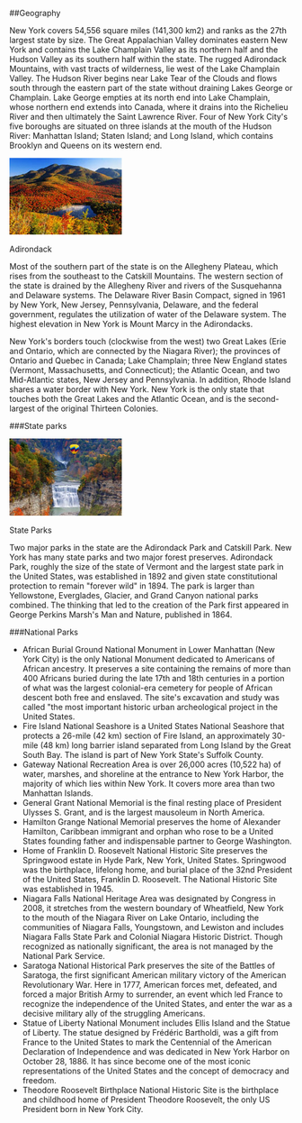##Geography

New York covers 54,556 square miles (141,300 km2) and ranks as the 27th largest state by size. The Great Appalachian Valley dominates eastern New York and contains the Lake Champlain Valley as its northern half and the Hudson Valley as its southern half within the state. The rugged Adirondack Mountains, with vast tracts of wilderness, lie west of the Lake Champlain Valley. The Hudson River begins near Lake Tear of the Clouds and flows south through the eastern part of the state without draining Lakes George or Champlain. Lake George empties at its north end into Lake Champlain, whose northern end extends into Canada, where it drains into the Richelieu River and then ultimately the Saint Lawrence River. Four of New York City's five boroughs are situated on three islands at the mouth of the Hudson River: Manhattan Island; Staten Island; and Long Island, which contains Brooklyn and Queens on its western end.

<div class="photo-right">
	<img src="../images/geo1.jpg" alt="">
	<p>Adirondack</p>
</div>

Most of the southern part of the state is on the Allegheny Plateau, which rises from the southeast to the Catskill Mountains. The western section of the state is drained by the Allegheny River and rivers of the Susquehanna and Delaware systems. The Delaware River Basin Compact, signed in 1961 by New York, New Jersey, Pennsylvania, Delaware, and the federal government, regulates the utilization of water of the Delaware system. The highest elevation in New York is Mount Marcy in the Adirondacks.

New York's borders touch (clockwise from the west) two Great Lakes (Erie and Ontario, which are connected by the Niagara River); the provinces of Ontario and Quebec in Canada; Lake Champlain; three New England states (Vermont, Massachusetts, and Connecticut); the Atlantic Ocean, and two Mid-Atlantic states, New Jersey and Pennsylvania. In addition, Rhode Island shares a water border with New York. New York is the only state that touches both the Great Lakes and the Atlantic Ocean, and is the second-largest of the original Thirteen Colonies.

###State parks

<div class="photo-left">
	<img src="../images/geo2.jpg" alt="">
	<p>State Parks</p>
</div>

Two major parks in the state are the Adirondack Park and Catskill Park.
New York has many state parks and two major forest preserves. Adirondack Park, roughly the size of the state of Vermont and the largest state park in the United States, was established in 1892 and given state constitutional protection to remain "forever wild" in 1894. The park is larger than Yellowstone, Everglades, Glacier, and Grand Canyon national parks combined. The thinking that led to the creation of the Park first appeared in George Perkins Marsh's Man and Nature, published in 1864.

###National Parks
* African Burial Ground National Monument in Lower Manhattan (New York City) is the only National Monument dedicated to Americans of African ancestry. It preserves a site containing the remains of more than 400 Africans buried during the late 17th and 18th centuries in a portion of what was the largest colonial-era cemetery for people of African descent both free and enslaved. The site's excavation and study was called "the most important historic urban archeological project in the United States.
* Fire Island National Seashore is a United States National Seashore that protects a 26-mile (42 km) section of Fire Island, an approximately 30-mile (48 km) long barrier island separated from Long Island by the Great South Bay. The island is part of New York State's Suffolk County.
* Gateway National Recreation Area is over 26,000 acres (10,522 ha) of water, marshes, and shoreline at the entrance to New York Harbor, the majority of which lies within New York. It covers more area than two Manhattan Islands.
* General Grant National Memorial is the final resting place of President Ulysses S. Grant, and is the largest mausoleum in North America.
* Hamilton Grange National Memorial preserves the home of Alexander Hamilton, Caribbean immigrant and orphan who rose to be a United States founding father and indispensable partner to George Washington.
* Home of Franklin D. Roosevelt National Historic Site preserves the Springwood estate in Hyde Park, New York, United States. Springwood was the birthplace, lifelong home, and burial place of the 32nd President of the United States, Franklin D. Roosevelt. The National Historic Site was established in 1945.
* Niagara Falls National Heritage Area was designated by Congress in 2008, it stretches from the western boundary of Wheatfield, New York to the mouth of the Niagara River on Lake Ontario, including the communities of Niagara Falls, Youngstown, and Lewiston and includes Niagara Falls State Park and Colonial Niagara Historic District. Though recognized as nationally significant, the area is not managed by the National Park Service.
* Saratoga National Historical Park preserves the site of the Battles of Saratoga, the first significant American military victory of the American Revolutionary War. Here in 1777, American forces met, defeated, and forced a major British Army to surrender, an event which led France to recognize the independence of the United States, and enter the war as a decisive military ally of the struggling Americans.
* Statue of Liberty National Monument includes Ellis Island and the Statue of Liberty. The statue designed by Frédéric Bartholdi, was a gift from France to the United States to mark the Centennial of the American Declaration of Independence and was dedicated in New York Harbor on October 28, 1886. It has since become one of the most iconic representations of the United States and the concept of democracy and freedom.
* Theodore Roosevelt Birthplace National Historic Site is the birthplace and childhood home of President Theodore Roosevelt, the only US President born in New York City.
